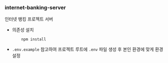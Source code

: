 ### internet-banking-server

인터넷 뱅킹 프로젝트 서버

- 의존성 설치
  
  ```
      npm install
  ```
- `.env.example` 참고하여 프로젝트 루트에 `.env` 파일 생성 후 본인 환경에 맞게 환경 설정
